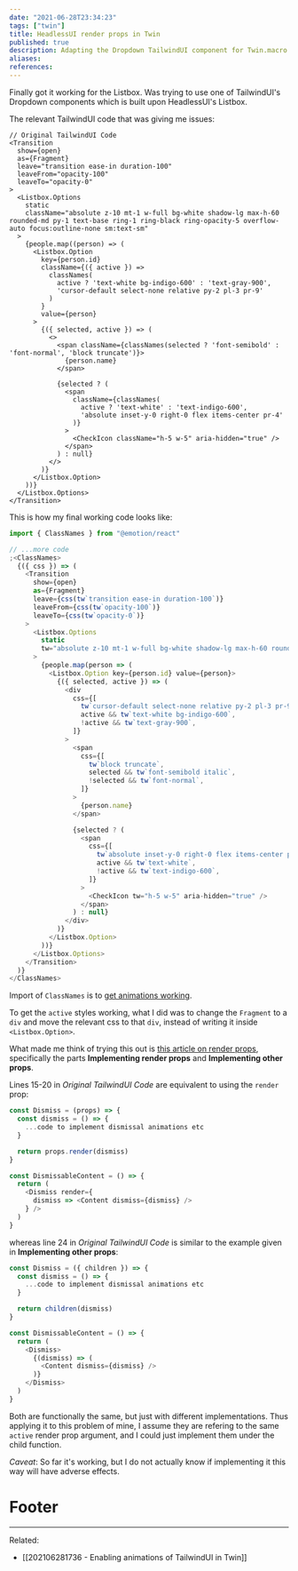 ```yaml
---
date: "2021-06-28T23:34:23"
tags: ["twin"]
title: HeadlessUI render props in Twin
published: true
description: Adapting the Dropdown TailwindUI component for Twin.macro
aliases:
references:
---
```


Finally got it working for the Listbox. Was trying to use one of TailwindUI's Dropdown components which is built upon HeadlessUI's Listbox.

The relevant TailwindUI code that was giving me issues:

```js{15-20}
// Original TailwindUI Code
<Transition
  show={open}
  as={Fragment}
  leave="transition ease-in duration-100"
  leaveFrom="opacity-100"
  leaveTo="opacity-0"
>
  <Listbox.Options
	static
	className="absolute z-10 mt-1 w-full bg-white shadow-lg max-h-60 rounded-md py-1 text-base ring-1 ring-black ring-opacity-5 overflow-auto focus:outline-none sm:text-sm"
  >
	{people.map((person) => (
	  <Listbox.Option
		key={person.id}
		className={({ active }) =>
		  classNames(
			active ? 'text-white bg-indigo-600' : 'text-gray-900',
			'cursor-default select-none relative py-2 pl-3 pr-9'
		  )
		}
		value={person}
	  >
		{({ selected, active }) => (
		  <>
			<span className={classNames(selected ? 'font-semibold' : 'font-normal', 'block truncate')}>
			  {person.name}
			</span>

			{selected ? (
			  <span
				className={classNames(
				  active ? 'text-white' : 'text-indigo-600',
				  'absolute inset-y-0 right-0 flex items-center pr-4'
				)}
			  >
				<CheckIcon className="h-5 w-5" aria-hidden="true" />
			  </span>
			) : null}
		  </>
		)}
	  </Listbox.Option>
	))}
  </Listbox.Options>
</Transition>
```

This is how my final working code looks like:

```js
import { ClassNames } from "@emotion/react"

// ...more code
;<ClassNames>
  {({ css }) => (
    <Transition
      show={open}
      as={Fragment}
      leave={css(tw`transition ease-in duration-100`)}
      leaveFrom={css(tw`opacity-100`)}
      leaveTo={css(tw`opacity-0`)}
    >
      <Listbox.Options
        static
        tw="absolute z-10 mt-1 w-full bg-white shadow-lg max-h-60 rounded-md py-1 text-base ring-1 ring-black ring-opacity-5 overflow-auto focus:outline-none sm:text-sm"
      >
        {people.map(person => (
          <Listbox.Option key={person.id} value={person}>
            {({ selected, active }) => (
              <div
                css={[
                  tw`cursor-default select-none relative py-2 pl-3 pr-9`,
                  active && tw`text-white bg-indigo-600`,
                  !active && tw`text-gray-900`,
                ]}
              >
                <span
                  css={[
                    tw`block truncate`,
                    selected && tw`font-semibold italic`,
                    !selected && tw`font-normal`,
                  ]}
                >
                  {person.name}
                </span>

                {selected ? (
                  <span
                    css={[
                      tw`absolute inset-y-0 right-0 flex items-center pr-4`,
                      active && tw`text-white`,
                      !active && tw`text-indigo-600`,
                    ]}
                  >
                    <CheckIcon tw="h-5 w-5" aria-hidden="true" />
                  </span>
                ) : null}
              </div>
            )}
          </Listbox.Option>
        ))}
      </Listbox.Options>
    </Transition>
  )}
</ClassNames>
```

Import of `ClassNames` is to [get animations working](https://neldeles.com/blog/posts/202106281736-enabling-animations-of-tailwindui-in-twin).

To get the `active` styles working, what I did was to change the `Fragment` to a `div` and move the relevant css to that `div`, instead of writing it inside `<Listbox.Option>`.

What made me think of trying this out is [this article on render props](https://blog.logrocket.com/react-reference-guide-render-props/#renderprops), specifically the parts **Implementing render props** and **Implementing other props**.

Lines 15-20 in _Original TailwindUI Code_ are equivalent to using the `render` prop:

```js
const Dismiss = (props) => {
  const dismiss = () => {
    ...code to implement dismissal animations etc
  }

  return props.render(dismiss)
}

const DismissableContent = () => {
  return (
    <Dismiss render={
      dismiss => <Content dismiss={dismiss} />
    } />
  )
}
```

whereas line 24 in _Original TailwindUI Code_ is similar to the example given in **Implementing other props**:

```js
const Dismiss = ({ children }) => {
  const dismiss = () => {
    ...code to implement dismissal animations etc
  }

  return children(dismiss)
}

const DismissableContent = () => {
  return (
    <Dismiss>
      {(dismiss) => (
        <Content dismiss={dismiss} />
      )}
    </Dismiss>
  )
}
```

Both are functionally the same, but just with different implementations. Thus applying it to this problem of mine, I assume they are refering to the same `active` render prop argument, and I could just implement them under the child function.

_Caveat_: So far it's working, but I do not actually know if implementing it this way will have adverse effects.

# Footer

---

Related:

- [[202106281736 - Enabling animations of TailwindUI in Twin]]

